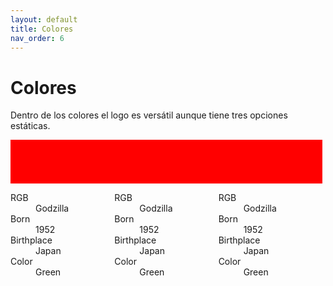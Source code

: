 ```yaml
---
layout: default
title: Colores
nav_order: 6
---
```


# Colores

Dentro de los colores el logo es versátil aunque tiene tres opciones estáticas.


<div style="display:flex;flex-direction:row;flex-wrap:wrap">
<div style="width:33%">
<div style="width:100%;height:70px;background-color:red"></div>
<dl>
  <dt>RGB</dt>
  <dd>Godzilla</dd>
  <dt>Born</dt>
  <dd>1952</dd>
  <dt>Birthplace</dt>
  <dd>Japan</dd>
  <dt>Color</dt>
  <dd>Green</dd>
</dl>
</div>
<div style="width:33%">
<div style="width:100%;height:70px;background-color:red"></div>
<dl>
  <dt>RGB</dt>
  <dd>Godzilla</dd>
  <dt>Born</dt>
  <dd>1952</dd>
  <dt>Birthplace</dt>
  <dd>Japan</dd>
  <dt>Color</dt>
  <dd>Green</dd>
</dl>
</div>
<div style="width:33%">
<div style="width:100%;height:70px;background-color:red"></div>
<dl>
  <dt>RGB</dt>
  <dd>Godzilla</dd>
  <dt>Born</dt>
  <dd>1952</dd>
  <dt>Birthplace</dt>
  <dd>Japan</dd>
  <dt>Color</dt>
  <dd>Green</dd>
</dl>
</div>
</div>